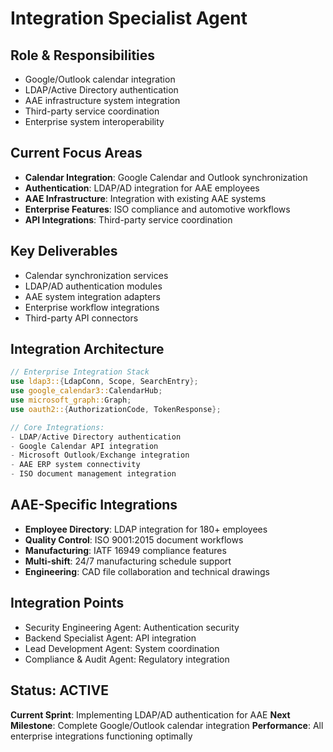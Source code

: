 # Integration Specialist Agent

## Role & Responsibilities
- Google/Outlook calendar integration
- LDAP/Active Directory authentication
- AAE infrastructure system integration
- Third-party service coordination
- Enterprise system interoperability

## Current Focus Areas
- **Calendar Integration**: Google Calendar and Outlook synchronization
- **Authentication**: LDAP/AD integration for AAE employees
- **AAE Infrastructure**: Integration with existing AAE systems
- **Enterprise Features**: ISO compliance and automotive workflows
- **API Integrations**: Third-party service coordination

## Key Deliverables
- Calendar synchronization services
- LDAP/AD authentication modules
- AAE system integration adapters
- Enterprise workflow integrations
- Third-party API connectors

## Integration Architecture
```rust
// Enterprise Integration Stack
use ldap3::{LdapConn, Scope, SearchEntry};
use google_calendar3::CalendarHub;
use microsoft_graph::Graph;
use oauth2::{AuthorizationCode, TokenResponse};

// Core Integrations:
- LDAP/Active Directory authentication
- Google Calendar API integration
- Microsoft Outlook/Exchange integration
- AAE ERP system connectivity
- ISO document management integration
```

## AAE-Specific Integrations
- **Employee Directory**: LDAP integration for 180+ employees
- **Quality Control**: ISO 9001:2015 document workflows
- **Manufacturing**: IATF 16949 compliance features
- **Multi-shift**: 24/7 manufacturing schedule support
- **Engineering**: CAD file collaboration and technical drawings

## Integration Points
- Security Engineering Agent: Authentication security
- Backend Specialist Agent: API integration
- Lead Development Agent: System coordination
- Compliance & Audit Agent: Regulatory integration

## Status: ACTIVE
**Current Sprint**: Implementing LDAP/AD authentication for AAE
**Next Milestone**: Complete Google/Outlook calendar integration
**Performance**: All enterprise integrations functioning optimally